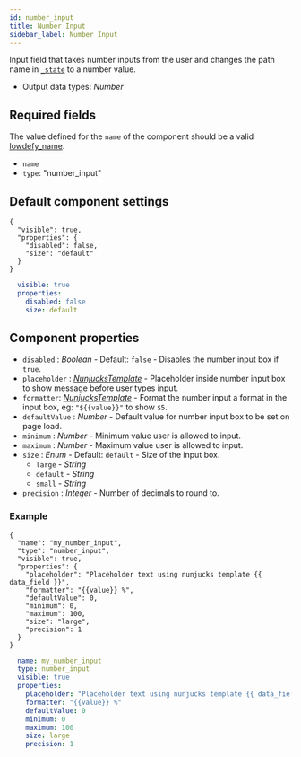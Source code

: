 ```yaml
---
id: number_input
title: Number Input
sidebar_label: Number Input
---
```


Input field that takes number inputs from the user and changes the path name in [`_state`](concepts/lowdefy-file.md) to a number value.

- Output data types: _Number_

## Required fields

The value defined for the `name` of the component should be a valid [lowdefy_name](concepts/lowdefy-file.md#_lowdefy_name_).

- `name`
- `type`: "number_input"

## Default component settings
<!--DOCUSAURUS_CODE_TABS-->
<!--JSON-->
```json5
{
  "visible": true,
  "properties": {
    "disabled": false,
    "size": "default"
  }
}
```
<!--YAML-->
```yaml
  visible: true
  properties:
    disabled: false
    size: default
```
<!--END_DOCUSAURUS_CODE_TABS-->

## Component properties

- `disabled` : _Boolean_ - Default: `false` - Disables the number input box if `true`.
- `placeholder` : [_NunjucksTemplate_](concepts/lowdefy-file.md#nunjucks_template) - Placeholder inside number input box to show message before user types input.
- `formatter`: [_NunjucksTemplate_](concepts/lowdefy-file.md#nunjucks_template) - Format the number input a format in the input box, eg: `"${{value}}"` to show `$5`.
- `defaultValue` : _Number_ - Default value for number input box to be set on page load.
- `minimum` : _Number_ - Minimum value user is allowed to input.
- `maximum` : _Number_ - Maximum value user is allowed to input.
- `size` : _Enum_ - Default: `default` - Size of the input box.
  - `large` - _String_
  - `default` - _String_
  - `small` - _String_
- `precision` : _Integer_ - Number of decimals to round to.

### Example
<!--DOCUSAURUS_CODE_TABS-->
<!--JSON-->
```json5
{
  "name": "my_number_input",
  "type": "number_input",
  "visible": true,
  "properties": {
    "placeholder": "Placeholder text using nunjucks template {{ data_field }}",
    "formatter": "{{value}} %",
    "defaultValue": 0,
    "minimum": 0,
    "maximum": 100,
    "size": "large",
    "precision": 1
  }
}
```
<!--YAML-->
```yaml
  name: my_number_input
  type: number_input
  visible: true
  properties:
    placeholder: "Placeholder text using nunjucks template {{ data_field }}"
    formatter: "{{value}} %"
    defaultValue: 0
    minimum: 0
    maximum: 100
    size: large
    precision: 1
```
<!--END_DOCUSAURUS_CODE_TABS-->